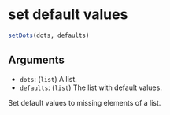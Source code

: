 # set default values

```r
setDots(dots, defaults)
```

## Arguments

- `dots`: (`list`) A list.
- `defaults`: (`list`) The list with default values.

Set default values to missing elements of a list.